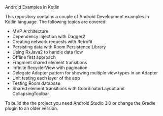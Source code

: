 Android Examples in Kotlin

This repository contains a couple of Android Development examples in Kotlin language. The following topics are covered:

* MVP Architecture
* Dependency injection with Dagger2
* Creating network requests with Retrofit
* Persisting data with Room Persistence Library
* Using RxJava2 to handle data flow
* Offline first approach
* Fragment shared element transitions
* Infinite RecyclerView with pagination
* Delegate Adapter pattern for showing multiple view types in an Adapter
* Unit testing each layer of the app
* Testing Room database
* Shared element transitions with CoordinatorLayout and CollapsingToolbar

To build the the project you need Android Studio 3.0 or change the Gradle plugin to an older version.
